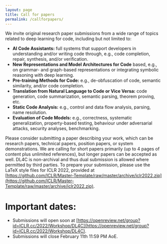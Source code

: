 ```yaml
---
layout: page
title: Call for papers
permalink: /callforpapers/
---
```


We invite original research paper submissions from a wide range of topics related to deep learning for code, including but not limited to:

* **AI Code Assistants:** full systems that support developers in understanding and/or writing code through, e.g., code completion, repair, synthesis, and/or verification.
* **New Representations and Model Architectures for Code** based, e.g., on grammar- and graph-based representations or integrating symbolic reasoning with deep learning.
* **Pre-training Methods for Code:** e.g., de-obfuscation of code, semantic similarity, and/or code completion.
* **Translation from Natural Language to Code or Vice Versa:** code generation, code summarization, semantic parsing, theorem proving, etc.
* **Static Code Analysis:** e.g., control and data flow analysis, parsing, name resolution.
* **Evaluation of Code Models:** e.g., correctness, systematic generalization, property-based testing, behaviour under adversarial attacks, security analyses, benchmarking.

Please consider submitting a paper describing your work, which can be research papers, technical papers, position papers, or system demonstrations. We are calling for short papers primarily (up to 4 pages of content plus unlimited references), but longer papers can be accepted as well. DL4C is non-archival and thus dual submission is allowed where permitted by third parties. To prepare your submission, please use the LaTeX style files for ICLR 2022, provided at [https://github.com/ICLR/Master-Template/raw/master/archive/iclr2022.zip](https://github.com/ICLR/Master-Template/raw/master/archive/iclr2022.zip).

# Important dates:

* Submissions will open soon at [https://openreview.net/group?id=ICLR.cc/2022/Workshop/DL4C](https://openreview.net/group?id=ICLR.cc/2022/Workshop/DL4C).
* Submissions will close February 11th 11:59 PM AoE.
